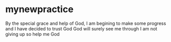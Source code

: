 # mynewpractice
By the special grace and help of God, I am begining to make some progress and I have decided to trust God
God will surely see me through
I am not giving up so help me God
